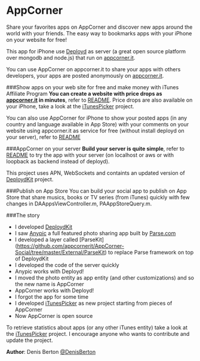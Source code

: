 AppCorner
============

Share your favorites apps on AppCorner and discover new apps around the world with your friends. The easy way to bookmarks apps with your iPhone on your website for free!

This app for iPhone use [Deployd](http://deployd.com) as server (a great open source platform over mongodb and node.js) that run on [appcorner.it](http://www.appcorner.it/en/). 

You can use AppCorner on appcorner.it to share your apps with others developers, your apps are posted anonymously on [appcorner.it](http://www.appcorner.it/en/app-devs.html).

###Show apps on your web site for free and make money with iTunes Affiliate Program
**You can create a website with price drops as [appcorner.it](http://www.appcorner.it/en/) in minutes**, refer to [README](https://github.com/appcornerit/AppCorner-Social/tree/master/appcorner.it).
 Price drops are also available on your iPhone, take a look at the [iTunesPicker](https://github.com/appcornerit/iTunesPicker) project.

You can also use AppCorner for iPhone to show your posted apps (in any country and language available in App Store) with your comments on your website using appcorner.it as service for free (without install deployd on your server), refer to [README](https://github.com/appcornerit/AppCorner-Social/tree/master/appcorner.it)

###AppCorner on your server
**Build your server is quite simple**, refer to [README](https://github.com/appcornerit/AppCorner-Social/tree/master/Deployd-Modules) to try the app with your server (on localhost or aws or with loopback as backend instead of deployd).

This project uses APN, WebSockets and containts an updated version of [DeploydKit](https://github.com/appcornerit/AppCorner-Social/tree/master/External/DeploydKit) project.

###Publish on App Store
You can build your social app to publish on App Store that share musics, books or TV series (from iTunes) quickly with few changes in DAAppsViewController.m, PAAppStoreQuery.m.

###The story
- I developed [DeploydKit](https://github.com/appcornerit/DeploydKit)
- I saw [Anypic](https://github.com/ParsePlatform/Anypic) a full featured photo sharing app built by [Parse.com](https://parse.com)
- I developed a layer called [ParseKit] (https://github.com/appcornerit/AppCorner-Social/tree/master/External/ParseKit) to replace Parse framework on top of DeploydKit
- I developed the code of the server quickly
- Anypic works with Deployd!
- I moved the photo entity as app entity (and other customizations) and so the new name is AppCorner
- AppCorner works with Deployd!
- I forgot the app for some time
- I developed [iTunesPicker](https://github.com/appcornerit/iTunesPicker) as new project starting from pieces of AppCorner
- Now AppCorner is open source

To retrieve statistics about apps (or any other iTunes entity) take a look at the [iTunesPicker](https://github.com/appcornerit/iTunesPicker) project.
I encourage anyone who wants to contribute and update the project.

**Author**: Denis Berton [@DenisBerton](https://twitter.com/DenisBerton)


